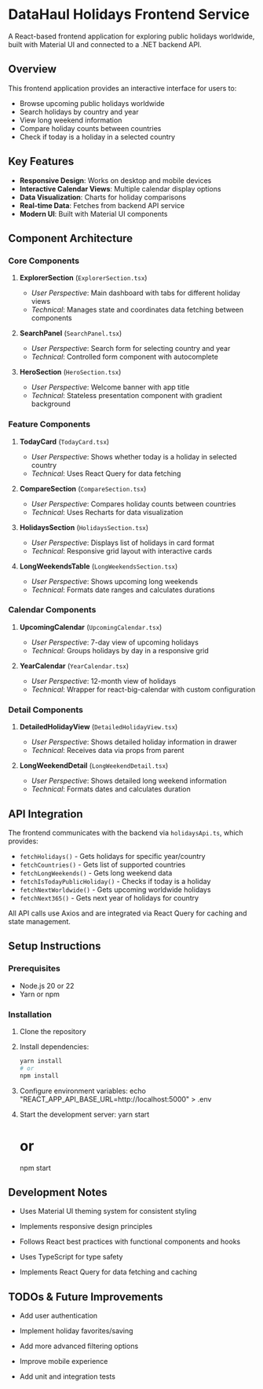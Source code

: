 # DataHaul Holidays Frontend Service

A React-based frontend application for exploring public holidays worldwide, built with Material UI and connected to a .NET backend API.

## Overview

This frontend application provides an interactive interface for users to:

- Browse upcoming public holidays worldwide
- Search holidays by country and year
- View long weekend information
- Compare holiday counts between countries
- Check if today is a holiday in a selected country

## Key Features

- **Responsive Design**: Works on desktop and mobile devices
- **Interactive Calendar Views**: Multiple calendar display options
- **Data Visualization**: Charts for holiday comparisons
- **Real-time Data**: Fetches from backend API service
- **Modern UI**: Built with Material UI components

## Component Architecture

### Core Components

1. **ExplorerSection** (`ExplorerSection.tsx`)

   - _User Perspective_: Main dashboard with tabs for different holiday views
   - _Technical_: Manages state and coordinates data fetching between components

2. **SearchPanel** (`SearchPanel.tsx`)

   - _User Perspective_: Search form for selecting country and year
   - _Technical_: Controlled form component with autocomplete

3. **HeroSection** (`HeroSection.tsx`)
   - _User Perspective_: Welcome banner with app title
   - _Technical_: Stateless presentation component with gradient background

### Feature Components

1. **TodayCard** (`TodayCard.tsx`)

   - _User Perspective_: Shows whether today is a holiday in selected country
   - _Technical_: Uses React Query for data fetching

2. **CompareSection** (`CompareSection.tsx`)

   - _User Perspective_: Compares holiday counts between countries
   - _Technical_: Uses Recharts for data visualization

3. **HolidaysSection** (`HolidaysSection.tsx`)

   - _User Perspective_: Displays list of holidays in card format
   - _Technical_: Responsive grid layout with interactive cards

4. **LongWeekendsTable** (`LongWeekendsSection.tsx`)
   - _User Perspective_: Shows upcoming long weekends
   - _Technical_: Formats date ranges and calculates durations

### Calendar Components

1. **UpcomingCalendar** (`UpcomingCalendar.tsx`)

   - _User Perspective_: 7-day view of upcoming holidays
   - _Technical_: Groups holidays by day in a responsive grid

2. **YearCalendar** (`YearCalendar.tsx`)
   - _User Perspective_: 12-month view of holidays
   - _Technical_: Wrapper for react-big-calendar with custom configuration

### Detail Components

1. **DetailedHolidayView** (`DetailedHolidayView.tsx`)

   - _User Perspective_: Shows detailed holiday information in drawer
   - _Technical_: Receives data via props from parent

2. **LongWeekendDetail** (`LongWeekendDetail.tsx`)
   - _User Perspective_: Shows detailed long weekend information
   - _Technical_: Formats dates and calculates duration

## API Integration

The frontend communicates with the backend via `holidaysApi.ts`, which provides:

- `fetchHolidays()` - Gets holidays for specific year/country
- `fetchCountries()` - Gets list of supported countries
- `fetchLongWeekends()` - Gets long weekend data
- `fetchIsTodayPublicHoliday()` - Checks if today is a holiday
- `fetchNextWorldwide()` - Gets upcoming worldwide holidays
- `fetchNext365()` - Gets next year of holidays for country

All API calls use Axios and are integrated via React Query for caching and state management.

## Setup Instructions

### Prerequisites

- Node.js 20 or 22
- Yarn or npm

### Installation

1. Clone the repository
2. Install dependencies:
   ```sh
   yarn install
   # or
   npm install
   ```
3. Configure environment variables:
   echo "REACT_APP_API_BASE_URL=http://localhost:5000" > .env
4. Start the development server:
   yarn start

   # or

   npm start

## Development Notes

- Uses Material UI theming system for consistent styling

- Implements responsive design principles

- Follows React best practices with functional components and hooks

- Uses TypeScript for type safety

- Implements React Query for data fetching and caching

## TODOs & Future Improvements

- Add user authentication

- Implement holiday favorites/saving

- Add more advanced filtering options

- Improve mobile experience

- Add unit and integration tests
